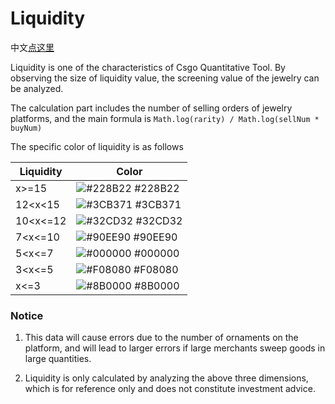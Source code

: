 # Liquidity

中文[点这里](https://github.com/I2048I/CsgoTools/blob/main/help/liquidity_SC.md)

Liquidity is one of the characteristics of Csgo Quantitative Tool. By observing the size of liquidity value, the screening value of the jewelry can be analyzed.

The calculation part includes the number of selling orders of jewelry platforms, and the main formula is `Math.log(rarity) / Math.log(sellNum * buyNum)`

The specific color of liquidity is as follows

Liquidity | Color
---- | ----- 
x>=15 | ![#228B22](https://via.placeholder.com/15/228B22/000000?text=+) #228B22
12<x<15 | ![#3CB371](https://via.placeholder.com/15/3CB371/000000?text=+) #3CB371
10<x<=12 | ![#32CD32](https://via.placeholder.com/15/32CD32/000000?text=+) #32CD32
7<x<=10 | ![#90EE90](https://via.placeholder.com/15/90EE90/000000?text=+) #90EE90
5<x<=7 | ![#000000](https://via.placeholder.com/15/000000/000000?text=+) #000000
3<x<=5 | ![#F08080](https://via.placeholder.com/15/F08080/000000?text=+) #F08080
x<=3 | ![#8B0000](https://via.placeholder.com/15/8B0000/000000?text=+) #8B0000

### Notice

1. This data will cause errors due to the number of ornaments on the platform, and will lead to larger errors if large merchants sweep goods in large quantities.

2. Liquidity is only calculated by analyzing the above three dimensions, which is for reference only and does not constitute investment advice.
